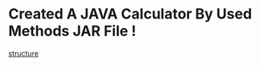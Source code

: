 # Created A JAVA Calculator By Used  Methods JAR File !




[structure](https://user-images.githubusercontent.com/115929641/205441409-ee5cbd10-a5f0-4637-b6b5-1dd2f571f663.png)
